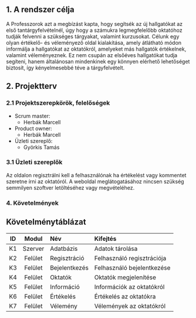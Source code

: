 ## 1. A rendszer célja
A Professzorok azt a megbízást kapta, hogy segítsék az új hallgatókat az első tantárgyfelvételnél, úgy hogy a számukra legmegfelelőbb oktatóhoz tudják felvenni a szükséges tárgyakat, valamint kurzusokat. 
Célunk egy olyan értékelő- és véleményező oldal kialakítása, amely átlátható módon informálja a hallgatókat az oktatókról, amelyeket más hallgatók értékelnek, valamint véleményeznek. Ez nem csupán az elsőéves hallgatókat tudja segíteni, hanem általánosan mindenkinek egy könnyen elérhető lehetőséget biztosít, így kényelmesebbé téve a tárgyfelvételt.
## 2. Projektterv
   
### 2.1 Projektszerepkörök, felelőségek
* Scrum master:
  -   Herbák Marcell 
* Product owner:
  -   Herbák Marcell 
* Üzleti szereplő:
  -  Györkis Tamás
### 3.1 Üzleti szereplők
Az oldalon regisztrálni kell a felhasználónak ha értékelést vagy kommentet szeretne írni az oktatóról. A weboldal meglátogatásához nincsen szükség semmilyen szoftver letöltéséhez vagy megvételéhez.
### 4. Követelmények
## Követelménytáblázat
|  ID  |  Modul  |  Név  |  Kifejtés  |
| :--: | :-----: | :---- | :--------- |
| K1   | Szerver | Adatbázis | Adatok tárolása |
| K2   | Felület | Regisztráció | Felhasználó regisztrációja |
| K3   | Felület | Bejelentkezés | Felhasználó bejelentkezése |
| K4   | Felület | Oktatók | Oktatók megjelenítése |
| K5   | Felület | Információ | Információk az oktatókról |
| K6   | Felület | Értékelés | Értékelés az oktatókra |
| K7   | Felület | Vélemény  | Vélemények az oktatókról | 
